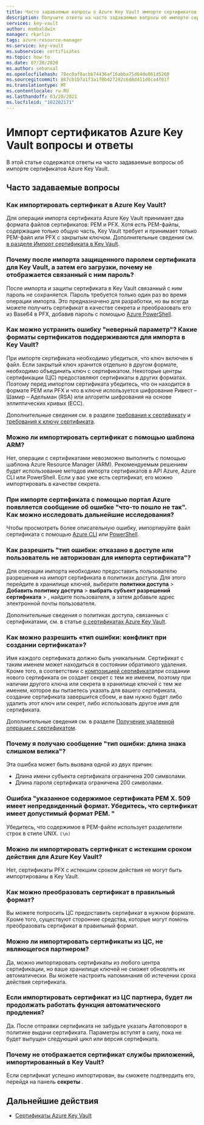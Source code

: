 ```yaml
---
title: Часто задаваемые вопросы о Azure Key Vault импорте сертификатов
description: Получите ответы на часто задаваемые вопросы об импорте сертификатов Azure Key Vault.
services: key-vault
author: msmbaldwin
manager: rkarlin
tags: azure-resource-manager
ms.service: key-vault
ms.subservice: certificates
ms.topic: how-to
ms.date: 07/20/2020
ms.author: sebansal
ms.openlocfilehash: 78ec0af0acbb74436af16abba75d64de061d5268
ms.sourcegitcommit: 867cb1b7a1f3a1f0b427282c648d411d0ca4f81f
ms.translationtype: MT
ms.contentlocale: ru-RU
ms.lasthandoff: 03/20/2021
ms.locfileid: "102202171"
---
```

# <a name="importing-azure-key-vault-certificates-faq"></a>Импорт сертификатов Azure Key Vault вопросы и ответы

В этой статье содержатся ответы на часто задаваемые вопросы об импорте сертификатов Azure Key Vault.

## <a name="frequently-asked-questions"></a>Часто задаваемые вопросы

### <a name="how-can-i-import-a-certificate-in-azure-key-vault"></a>Как импортировать сертификат в Azure Key Vault?

Для операции импорта сертификата Azure Key Vault принимает два формата файлов сертификатов: PEM и PFX. Хотя есть PEM-файлы, содержащие только общую часть, Key Vault требует и принимает только PEM-файл или PFX с закрытым ключом. Дополнительные сведения см. [в разделе Импорт сертификата в Key Vault](./tutorial-import-certificate.md#import-a-certificate-to-key-vault).

### <a name="after-i-import-a-password-protected-certificate-to-key-vault-and-then-download-it-why-cant-i-see-the-password-thats-associated-with-it"></a>Почему после импорта защищенного паролем сертификата для Key Vault, а затем его загрузки, почему не отображается связанный с ним пароль?
    
После импорта и защиты сертификата в Key Vault связанный с ним пароль не сохраняется. Пароль требуется только один раз во время операции импорта. Это предназначено для разработки, но вы всегда можете получить сертификат в качестве секрета и преобразовать его из Base64 в PFX, добавив пароль с помощью [Azure PowerShell](https://social.technet.microsoft.com/wiki/contents/articles/37431.exporting-azure-app-service-certificates.aspx).

### <a name="how-can-i-resolve-a-bad-parameter-error-what-are-the-supported-certificate-formats-for-importing-to-key-vault"></a>Как можно устранить ошибку "неверный параметр"? Какие форматы сертификатов поддерживаются для импорта в Key Vault?

При импорте сертификата необходимо убедиться, что ключ включен в файл. Если закрытый ключ хранится отдельно в другом формате, необходимо объединить ключ с сертификатом. Некоторые центры сертификации (ЦС) предоставляют сертификаты в других форматах. Поэтому перед импортом сертификата убедитесь, что он находится в формате PEM или PFX и что в ключе используется шифрование Ривест – Шамир – Адельман (RSA) или алгоритм шифрования на основе эллиптических кривых (ECC). 

Дополнительные сведения см. в разделе [требования к сертификату](./certificate-scenarios.md#formats-of-import-we-support) и [требования к ключу сертификата](../keys/about-keys.md).

###  <a name="can-i-import-a-certificate-by-using-an-arm-template"></a>Можно ли импортировать сертификат с помощью шаблона ARM?

Нет, операции с сертификатами невозможно выполнить с помощью шаблона Azure Resource Manager (ARM). Рекомендуемым решением будет использование методов импорта сертификатов в API Azure, Azure CLI или PowerShell. Если у вас уже есть сертификат, его можно импортировать в качестве секрета.

### <a name="when-i-import-a-certificate-via-the-azure-portal-i-get-a-something-went-wrong-error-how-can-i-investigate-further"></a>При импорте сертификата с помощью портал Azure появляется сообщение об ошибке "что-то пошло не так". Как можно исследовать дальнейшие исследования?
    
Чтобы просмотреть более описательную ошибку, импортируйте файл сертификата с помощью [Azure CLI](/cli/azure/keyvault/certificate#az-keyvault-certificate-import) или [PowerShell](/powershell/module/azurerm.keyvault/import-azurekeyvaultcertificate?view=azurermps-6.13.0).

### <a name="how-can-i-resolve-error-type-access-denied-or-user-is-unauthorized-to-import-certificate"></a>Как разрешить "тип ошибки: отказано в доступе или пользователь не авторизован для импорта сертификата"?
    
Для операции импорта необходимо предоставить пользователю разрешения на импорт сертификата в политиках доступа. Для этого перейдите в хранилище ключей, выберите **политики доступа**  >  **Добавить политику доступа**  >  **выбрать субъект разрешений сертификата**  >  , найдите пользователя, а затем добавьте адрес электронной почты пользователя. 

Дополнительные сведения о политиках доступа, связанных с сертификатами, см. в статье [о сертификатах Azure Key Vault](./about-certificates.md#certificate-access-control).


### <a name="how-can-i-resolve-error-type-conflict-when-creating-a-certificate"></a>Как можно разрешить «тип ошибки: конфликт при создании сертификата»?
    
Имя каждого сертификата должно быть уникальным. Сертификат с таким именем может находиться в состоянии обратимого удаления. Кроме того, в соответствии с [композицией сертификата](./about-certificates.md#composition-of-a-certificate)при создании нового сертификата он создает секрет с тем же именем, поэтому при наличии другого ключа или секрета в хранилище ключей с тем же именем, которое вы пытаетесь указать для вашего сертификата, создание сертификата завершится сбоем, и вам нужно будет либо удалить этот ключ или секрет, либо использовать другое имя для сертификата. 

Дополнительные сведения см. в разделе [Получение удаленной операции с сертификатом](/rest/api/keyvault/getdeletedcertificate/getdeletedcertificate).

### <a name="why-am-i-getting-error-type-char-length-is-too-long"></a>Почему я получаю сообщение "тип ошибки: длина знака слишком велика"?
Эта ошибка может быть вызвана одной из двух причин:    
* Длина имени субъекта сертификата ограничена 200 символами.
* Длина пароля сертификата ограничена 200 символами.


### <a name="error-the-specified-pem-x509-certificate-content-is-in-an-unexpected-format-please-check-if-certificate-is-in-valid-pem-format"></a>Ошибка "указанное содержимое сертификата PEM X. 509 имеет непредвиденный формат. Убедитесь, что сертификат имеет допустимый формат PEM. "
Убедитесь, что содержимое в PEM-файле использует разделители строк в стиле UNIX. `(\n)`

### <a name="can-i-import-an-expired-certificate-to-azure-key-vault"></a>Можно ли импортировать сертификат с истекшим сроком действия для Azure Key Vault?
    
Нет, сертификаты PFX с истекшим сроком действия не могут быть импортированы в Key Vault.

### <a name="how-can-i-convert-my-certificate-to-the-proper-format"></a>Как можно преобразовать сертификат в правильный формат?

Вы можете попросить ЦС предоставить сертификат в нужном формате. Кроме того, существуют сторонние средства, которые могут помочь преобразовать сертификат в правильный формат.

### <a name="can-i-import-certificates-from-non-partner-cas"></a>Можно ли импортировать сертификаты из ЦС, не являющегося партнером?
Да, можно импортировать сертификаты из любого центра сертификации, но ваше хранилище ключей не сможет обновлять их автоматически. Вы можете настроить напоминания об истечении срока действия сертификата.

### <a name="if-i-import-a-certificate-from-a-partner-ca-will-the-autorenewal-feature-still-work"></a>Если импортировать сертификат из ЦС партнера, будет ли продолжать работать функция автоматического продления?
Да. После отправки сертификата не забудьте указать Автоповорот в политике выдачи сертификата. Параметры вступят в силу, пока не будет выпущен следующий цикл или версия сертификата.

### <a name="why-cant-i-see-the-app-service-certificate-that-i-imported-to-key-vault"></a>Почему не отображается сертификат службы приложений, импортированный в Key Vault? 
Если сертификат успешно импортирован, вы сможете подтвердить его, перейдя на панель **секреты** .


## <a name="next-steps"></a>Дальнейшие действия

- [Сертификаты Azure Key Vault](./about-certificates.md)
